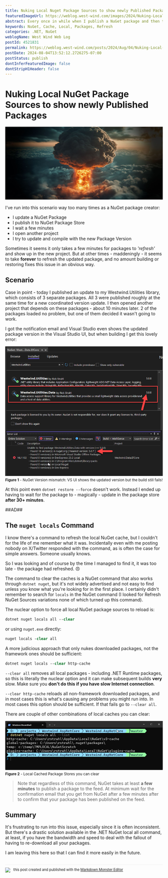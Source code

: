 ```yaml
---
title: Nuking Local Nuget Package Sources to show newly Published Packages
featuredImageUrl: https://weblog.west-wind.com/images/2024/Nuking-Local-Nuget-Package-Sources-to-show-newly-published-Packages/NukingTheNugetLocalCache.jpg
abstract: Every once in while when I publish a NuGet package and then try to use the published package in another project I end up with a situation where the new package simply is not recognized. Most of the time it shows up after a few minutes, but on more than a few occasions I've stuck waiting for quite a while waiting for the package cache to refresh. Luckily there's a way to nuke the cache and force Nuget to re-read local packages and while that is the nuclear option that requires downloading a lot of packages it works to make your project compile - right now!
keywords: NuGet, Cache, Local, Packages, Refresh
categories: .NET, NuGet
weblogName: West Wind Web Log
postId: 4521831
permalink: https://weblog.west-wind.com/posts/2024/Aug/04/Nuking-Local-Nuget-Package-Sources-to-show-newly-published-Packages
postDate: 2024-08-04T13:52:12.2726275-07:00
postStatus: publish
dontInferFeaturedImage: false
dontStripH1Header: false
---
```

# Nuking Local NuGet Package Sources to show newly Published Packages

![Nuking The Nuget Local Cache](NukingTheNugetLocalCache.jpg)

I've run into this scenario way too many times as a NuGet package creator:

* I update a NuGet Package
* I publish it to NuGet Package Store
* I wait a few minutes
* I open another project
* I try to update and compile with the new Package Version

Sometimes it seems it only takes a few minutes for packages to *'refresh'* and show up in the new project. But at other times - maddeningly - it seems to take **forever** to refresh the updated package, and no amount building or restoring fixes this issue in an obvious way.

## Scenario
Case in point - today I published an update to my Westwind.Utilities library, which consists of 3 separate packages. All 3 were published roughly at the same time for a new coordinated version update. I then opened another project that depends on these packages - about 10 minutes later.  2 of the packages loaded no problem, but one of them decided it wasn't going to work.

I got the notification email and Visual Studio even shows the updated package version in the Visual Studio UI, but when building I get this lovely error:

![Nu Get Version Missing](NuGetVersionMissing.png)  
<small>**Figure 1** - NuGet Version mismatch: VS UI shows the updated version but the build still fails!</small>

At this point even `dotnet restore --force` doesn't work. Instead I ended up having to wait for the package to - magically - update in the package store **after 30+ minutes**. 

##AD##

## The `nuget locals` Command
I know there's a command to refresh the local NuGet cache, but I couldn't for the life of me remember what it was. Incidentally even with me posting nobody on X/Twitter responded with the command, as is often the case for simple answers. Someone usually knows.

So I was looking and of course by the time I managed to find it, it was too late - the package had refreshed. :angry:

The command to clear the caches is a NuGet command that also works through `dotnet nuget`, but it's not widely advertised and not easy to find unless you know what you're looking for in the first place. I certainly didn't remember to search for `locals` in the NuGet command (I looked for Refresh NuGet Sources variations none of which turned up this command).

The nuclear option to force all local NuGet package sources to reload is:

```ps
dotnet nuget locals all --clear
```

or using `nuget.exe` directly:

```ps
nuget locals -clear all
```

A more judicious approach that only nukes downloaded packages, not the framework ones should be sufficient:

```ps
dotnet nuget locals --clear http-cache
```

`--clear all` removes all local packages - including .NET Runtime packages, so this is literally the nuclear option and it can make subsequent builds **very** slow. Make sure you **don't do this if you have slow Internet connection**. 

`--clear http-cache` reloads all non-framework downloaded packages, and in most cases this is what's causing any problems you might run into. In most cases this option should be sufficient. If that fails go to `--clear all`.

There are couple of other combinations of local caches you can clear:

![Local Cached Package Stores](LocalCahcedPackageStores.png)  
<small>**Figure 2** - Local Cached Package Stores you can clear </small>  

> Note that regardless of this command, NuGet takes at least **a few minutes** to publish a package to the feed. At minimum wait for the confirmation email that you get from NuGet after a few minutes after to confirm that your package has been published on the feed. 

## Summary
It's frustrating to run into this issue, especially since it is often inconsistent. But there's a drastic solution available in the .NET NuGet local all command, at least, if you have the bandwidth and speed to deal with the fallout of having to re-download all your packages.

I am leaving this here so that I can find it more easily in the future.




<div style="margin-top: 30px;font-size: 0.8em;
            border-top: 1px solid #eee;padding-top: 8px;">
    <img src="https://markdownmonster.west-wind.com/favicon.png"
         style="height: 20px;float: left; margin-right: 10px;"/>
    this post created and published with the 
    <a href="https://markdownmonster.west-wind.com" 
       target="top">Markdown Monster Editor</a> 
</div>